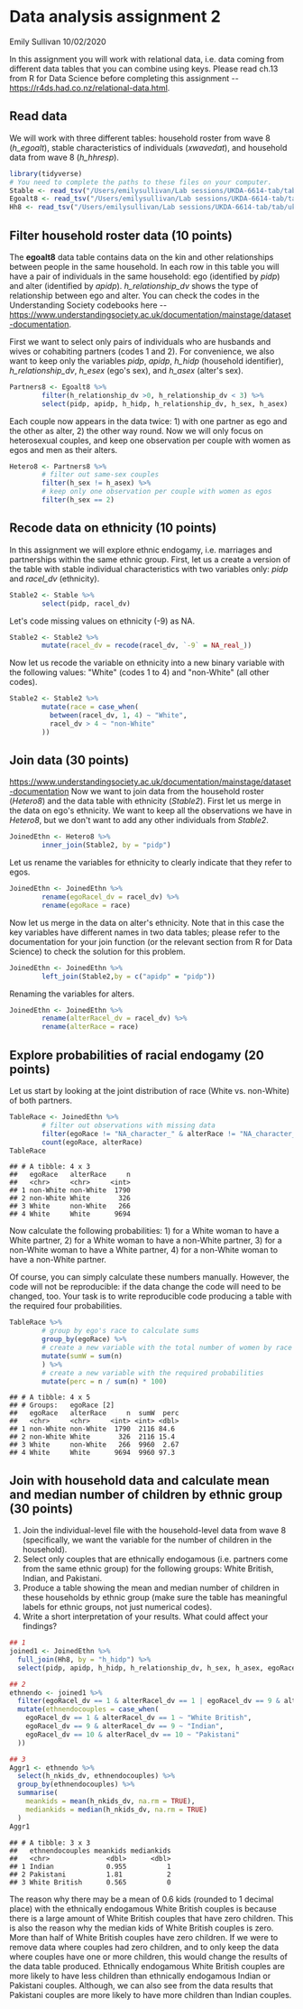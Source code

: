 Data analysis assignment 2
================
Emily Sullivan
10/02/2020

In this assignment you will work with relational data, i.e. data coming from different data tables that you can combine using keys. Please read ch.13 from R for Data Science before completing this assignment -- <https://r4ds.had.co.nz/relational-data.html>.

Read data
---------

We will work with three different tables: household roster from wave 8 (*h\_egoalt*), stable characteristics of individuals (*xwavedat*), and household data from wave 8 (*h\_hhresp*).

``` r
library(tidyverse)
# You need to complete the paths to these files on your computer.
Stable <- read_tsv("/Users/emilysullivan/Lab sessions/UKDA-6614-tab/tab/ukhls_wx/xwavedat.tab")
Egoalt8 <- read_tsv("/Users/emilysullivan/Lab sessions/UKDA-6614-tab/tab/ukhls_w8/h_egoalt.tab")
Hh8 <- read_tsv("/Users/emilysullivan/Lab sessions/UKDA-6614-tab/tab/ukhls_w8/h_hhresp.tab")
```

Filter household roster data (10 points)
----------------------------------------

The **egoalt8** data table contains data on the kin and other relationships between people in the same household. In each row in this table you will have a pair of individuals in the same household: ego (identified by *pidp*) and alter (identified by *apidp*). *h\_relationship\_dv* shows the type of relationship between ego and alter. You can check the codes in the Understanding Society codebooks here -- <https://www.understandingsociety.ac.uk/documentation/mainstage/dataset-documentation>.

First we want to select only pairs of individuals who are husbands and wives or cohabiting partners (codes 1 and 2). For convenience, we also want to keep only the variables *pidp*, *apidp*, *h\_hidp* (household identifier), *h\_relationship\_dv*, *h\_esex* (ego's sex), and *h\_asex* (alter's sex).

``` r
Partners8 <- Egoalt8 %>%
        filter(h_relationship_dv >0, h_relationship_dv < 3) %>%
        select(pidp, apidp, h_hidp, h_relationship_dv, h_sex, h_asex)
```

Each couple now appears in the data twice: 1) with one partner as ego and the other as alter, 2) the other way round. Now we will only focus on heterosexual couples, and keep one observation per couple with women as egos and men as their alters.

``` r
Hetero8 <- Partners8 %>%
        # filter out same-sex couples
        filter(h_sex != h_asex) %>%
        # keep only one observation per couple with women as egos
        filter(h_sex == 2)
```

Recode data on ethnicity (10 points)
------------------------------------

In this assignment we will explore ethnic endogamy, i.e. marriages and partnerships within the same ethnic group. First, let us a create a version of the table with stable individual characteristics with two variables only: *pidp* and *racel\_dv* (ethnicity).

``` r
Stable2 <- Stable %>%
        select(pidp, racel_dv)
```

Let's code missing values on ethnicity (-9) as NA.

``` r
Stable2 <- Stable2 %>%
        mutate(racel_dv = recode(racel_dv, `-9` = NA_real_))
```

Now let us recode the variable on ethnicity into a new binary variable with the following values: "White" (codes 1 to 4) and "non-White" (all other codes).

``` r
Stable2 <- Stable2 %>%
        mutate(race = case_when(
          between(racel_dv, 1, 4) ~ "White",
          racel_dv > 4 ~ "non-White"
        ))
```

Join data (30 points)
---------------------

<https://www.understandingsociety.ac.uk/documentation/mainstage/dataset-documentation> Now we want to join data from the household roster (*Hetero8*) and the data table with ethnicity (*Stable2*). First let us merge in the data on ego's ethnicity. We want to keep all the observations we have in *Hetero8*, but we don't want to add any other individuals from *Stable2*.

``` r
JoinedEthn <- Hetero8 %>%
        inner_join(Stable2, by = "pidp") 
```

Let us rename the variables for ethnicity to clearly indicate that they refer to egos.

``` r
JoinedEthn <- JoinedEthn %>%
        rename(egoRacel_dv = racel_dv) %>%
        rename(egoRace = race)
```

Now let us merge in the data on alter's ethnicity. Note that in this case the key variables have different names in two data tables; please refer to the documentation for your join function (or the relevant section from R for Data Science) to check the solution for this problem.

``` r
JoinedEthn <- JoinedEthn %>%
        left_join(Stable2,by = c("apidp" = "pidp"))
```

Renaming the variables for alters.

``` r
JoinedEthn <- JoinedEthn %>%
        rename(alterRacel_dv = racel_dv) %>%
        rename(alterRace = race)
```

Explore probabilities of racial endogamy (20 points)
----------------------------------------------------

Let us start by looking at the joint distribution of race (White vs. non-White) of both partners.

``` r
TableRace <- JoinedEthn %>%
        # filter out observations with missing data
        filter(egoRace != "NA_character_" & alterRace != "NA_character_") %>%
        count(egoRace, alterRace)
TableRace
```

    ## # A tibble: 4 x 3
    ##   egoRace   alterRace     n
    ##   <chr>     <chr>     <int>
    ## 1 non-White non-White  1790
    ## 2 non-White White       326
    ## 3 White     non-White   266
    ## 4 White     White      9694

Now calculate the following probabilities: 1) for a White woman to have a White partner, 2) for a White woman to have a non-White partner, 3) for a non-White woman to have a White partner, 4) for a non-White woman to have a non-White partner.

Of course, you can simply calculate these numbers manually. However, the code will not be reproducible: if the data change the code will need to be changed, too. Your task is to write reproducible code producing a table with the required four probabilities.

``` r
TableRace %>%
        # group by ego's race to calculate sums
        group_by(egoRace) %>%
        # create a new variable with the total number of women by race
        mutate(sumW = sum(n)
        ) %>%
        # create a new variable with the required probabilities 
        mutate(perc = n / sum(n) * 100)
```

    ## # A tibble: 4 x 5
    ## # Groups:   egoRace [2]
    ##   egoRace   alterRace     n  sumW  perc
    ##   <chr>     <chr>     <int> <int> <dbl>
    ## 1 non-White non-White  1790  2116 84.6 
    ## 2 non-White White       326  2116 15.4 
    ## 3 White     non-White   266  9960  2.67
    ## 4 White     White      9694  9960 97.3

Join with household data and calculate mean and median number of children by ethnic group (30 points)
-----------------------------------------------------------------------------------------------------

1.  Join the individual-level file with the household-level data from wave 8 (specifically, we want the variable for the number of children in the household).
2.  Select only couples that are ethnically endogamous (i.e. partners come from the same ethnic group) for the following groups: White British, Indian, and Pakistani.
3.  Produce a table showing the mean and median number of children in these households by ethnic group (make sure the table has meaningful labels for ethnic groups, not just numerical codes).
4.  Write a short interpretation of your results. What could affect your findings?

``` r
## 1
joined1 <- JoinedEthn %>%
  full_join(Hh8, by = "h_hidp") %>%
  select(pidp, apidp, h_hidp, h_relationship_dv, h_sex, h_asex, egoRacel_dv, egoRace, alterRacel_dv, alterRace, h_nkids_dv)

## 2
ethnendo <- joined1 %>% 
  filter(egoRacel_dv == 1 & alterRacel_dv == 1 | egoRacel_dv == 9 & alterRacel_dv == 9 | egoRacel_dv == 10 & alterRacel_dv == 10) %>%
  mutate(ethnendocouples = case_when(
    egoRacel_dv == 1 & alterRacel_dv == 1 ~ "White British",
    egoRacel_dv == 9 & alterRacel_dv == 9 ~ "Indian",
    egoRacel_dv == 10 & alterRacel_dv == 10 ~ "Pakistani"
  ))

## 3
Aggr1 <- ethnendo %>%
  select(h_nkids_dv, ethnendocouples) %>%
  group_by(ethnendocouples) %>%
  summarise(
    meankids = mean(h_nkids_dv, na.rm = TRUE),
    mediankids = median(h_nkids_dv, na.rm = TRUE)
  )
Aggr1
```

    ## # A tibble: 3 x 3
    ##   ethnendocouples meankids mediankids
    ##   <chr>              <dbl>      <dbl>
    ## 1 Indian             0.955          1
    ## 2 Pakistani          1.81           2
    ## 3 White British      0.565          0

The reason why there may be a mean of 0.6 kids (rounded to 1 decimal place) with the ethnically endogamous White British couples is because there is a large amount of White British couples that have zero children. This is also the reason why the median kids of White British couples is zero. More than half of White British couples have zero children. If we were to remove data where couples had zero children, and to only keep the data where couples have one or more children, this would change the results of the data table produced. Ethnically endogamous White British couples are more likely to have less children than ethnically endogamous Indian or Pakistani couples. Although, we can also see from the data results that Pakistani couples are more likely to have more children than Indian couples.
